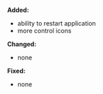 **Added:**
* ability to restart application
* more control icons

**Changed:**
* none

**Fixed:**
* none

